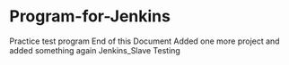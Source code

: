 # Program-for-Jenkins
Practice test program
End of this Document
Added one more project
and added something again
Jenkins_Slave Testing
